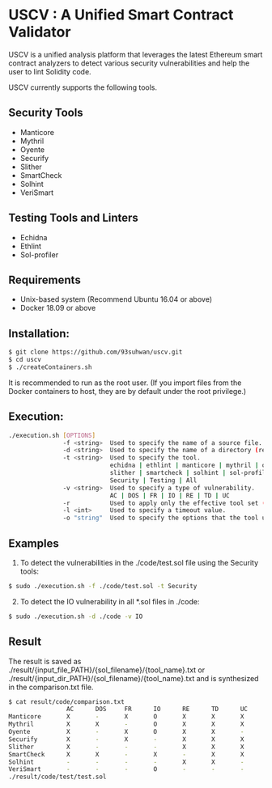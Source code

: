 # USCV : A Unified Smart Contract Validator

USCV is a unified analysis platform that leverages the latest Ethereum smart contract analyzers to detect various security vulnerabilities and help the user to lint Solidity code.


USCV currently supports the following tools.

## Security Tools
- Manticore
- Mythril
- Oyente
- Securify
- Slither
- SmartCheck
- Solhint
- VeriSmart

## Testing Tools and Linters
- Echidna
- Ethlint
- Sol-profiler

## Requirements
- Unix-based system (Recommend Ubuntu 16.04 or above)
- Docker 18.09 or above

## Installation:
```bash
$ git clone https://github.com/93suhwan/uscv.git
$ cd uscv
$ ./createContainers.sh
```

It is recommended to run as the root user. (If you import files from the Docker containers to host, they are by default under the root privilege.)
## Execution:
```bash
./execution.sh [OPTIONS]
               -f <string>  Used to specify the name of a source file.
               -d <string>  Used to specify the name of a directory (recursively).
               -t <string>  Used to specify the tool.
                            echidna | ethlint | manticore | mythril | oyente | securify
                            slither | smartcheck | solhint | sol-profiler | verismart
                            Security | Testing | All
               -v <string>  Used to specify a type of vulnerability.
                            AC | DOS | FR | IO | RE | TD | UC
               -r           Used to apply only the effective tool set (proposed)
               -l <int>     Used to specify a timeout value.
               -o "string"  Used to specify the options that the tool uniquely supports.
```

## Examples 
1. To detect the vulnerabilities in the ./code/test.sol file using the Security tools:
```bash
$ sudo ./execution.sh -f ./code/test.sol -t Security
```

2. To detect the IO vulnerability in all *.sol files in ./code:
```bash
$ sudo ./execution.sh -d ./code -v IO
```

## Result
The result is saved as ./result/{input_file_PATH}/{sol_filename}/{tool_name}.txt or ./result/{input_dir_PATH}/{sol_filename}/{tool_name}.txt and is synthesized in the comparison.txt file.


```bash
$ cat result/code/comparison.txt
                AC      DOS     FR      IO      RE      TD      UC
Manticore       X       -       X       O       X       X       X
Mythril         X       X       -       O       X       X       X
Oyente          X       -       X       O       X       X       -
Securify        X       -       X       -       X       X       X
Slither         X       -       -       -       X       X       X
SmartCheck      X       X       -       X       -       X       X
Solhint         -       -       -       -       X       X       -
VeriSmart       -       -       -       O       -       -       -
./result/code/test/test.sol
```
